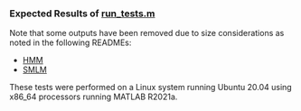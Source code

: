 ### Expected Results of [run_tests.m](../run_tests.m)

Note that some outputs have been removed due to size considerations as
noted in the following READMEs:
- [HMM](unitTest/HMM/README.md)
- [SMLM](unitTest/SMLM/README.md)

These tests were performed on a Linux system running Ubuntu 20.04 using
x86_64 processors running MATLAB R2021a.
